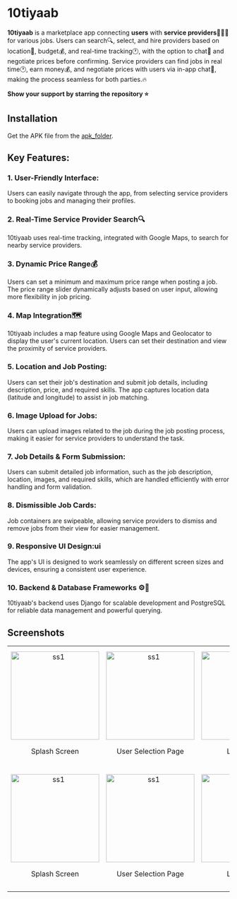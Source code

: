 # 10tiyaab
**10tiyaab** is a marketplace app connecting **users** with **service providers**👷🏼‍♂️ for various jobs. Users can search🔍, select, and hire providers based on location📍, budget💰, and real-time tracking🕐, with the option to chat💬 and negotiate prices before confirming. Service providers can find jobs in real time🕐, earn money💰, and negotiate prices with users via in-app chat💬, making the process seamless for both parties.🔥


**Show your support by starring the repository ⭐️**
## Installation

Get the APK file from the [apk_folder](https://github.com/osamajaved07/10tiyaab/tree/main/Apk%20Folder).
  
## Key Features:
### 1.  User-Friendly Interface:
   Users can easily navigate through the app, from selecting service providers to booking jobs and managing their profiles.
### 2.  Real-Time Service Provider Search🔍
   10tiyaab uses real-time tracking, integrated with Google Maps, to search for nearby service providers.
### 3.  Dynamic Price Range💰
   Users can set a minimum and maximum price range when posting a job. The price range slider dynamically adjusts based on user input, allowing more flexibility in job pricing.
### 4.  Map Integration🗺️
   10tiyaab includes a map feature using Google Maps and Geolocator to display the user's current location. Users can set their destination and view the proximity of service providers.
### 5.  Location and Job Posting:
   Users can set their job's destination and submit job details, including description, price, and required skills. The app captures location data (latitude and longitude) to assist in job matching.
### 6.  Image Upload for Jobs:
   Users can upload images related to the job during the job posting process, making it easier for service providers to understand the task.
### 7.  Job Details & Form Submission:
   Users can submit detailed job information, such as the job description, location, images, and required skills, which are handled efficiently with error handling and form validation.
### 8.  Dismissible Job Cards:
   Job containers are swipeable, allowing service providers to dismiss and remove jobs from their view for easier management.
### 9.  Responsive UI Design:ui
   The app's UI is designed to work seamlessly on different screen sizes and devices, ensuring a consistent user experience.
### 10.  Backend & Database Frameworks ⚙️💾
   10tiyaab's backend uses Django for scalable development and PostgreSQL for reliable data management and powerful querying.

## Screenshots
<table>
  <tr>
    <td align="center">
      <img src="https://github.com/user-attachments/assets/a9046842-881f-4a41-be63-80d316ad3f32" alt="ss1" width="200"/>
      <p>Splash Screen</p>
    </td>
    <td align="center">
      <img src="https://github.com/user-attachments/assets/ff8c2178-5ea5-4657-973a-f2abab0147f3" alt="ss1" width="200"/>
      <p>User Selection Page</p>
    </td>
    <td align="center">
      <img src="https://github.com/user-attachments/assets/35d18d2f-7979-429d-8369-723e68e5e7e6" alt="ss1" width="200"/>
      <p>Login Page</p>
    </td>
    <td align="center">
      <img src="https://github.com/user-attachments/assets/f5d5e867-4624-4aaf-bfd5-5021dcdda0fc" alt="ss1" width="200"/>
      <p>Customer Registration Page</p>
    </td>
  </tr>
  
  <tr>
    <td align="center">
      <img src="https://github.com/user-attachments/assets/a9046842-881f-4a41-be63-80d316ad3f32" alt="ss1" width="200"/>
      <p>Splash Screen</p>
    </td>
    <td align="center">
      <img src="https://github.com/user-attachments/assets/ff8c2178-5ea5-4657-973a-f2abab0147f3" alt="ss1" width="200"/>
      <p>User Selection Page</p>
    </td>
    <td align="center">
      <img src="https://github.com/user-attachments/assets/35d18d2f-7979-429d-8369-723e68e5e7e6" alt="ss1" width="200"/>
      <p>Login Page</p>
    </td>
    <td align="center">
      <img src="https://github.com/user-attachments/assets/f5d5e867-4624-4aaf-bfd5-5021dcdda0fc" alt="ss1" width="200"/>
      <p>Customer Registration Page</p>
    </td>
  </tr>
</table>




















